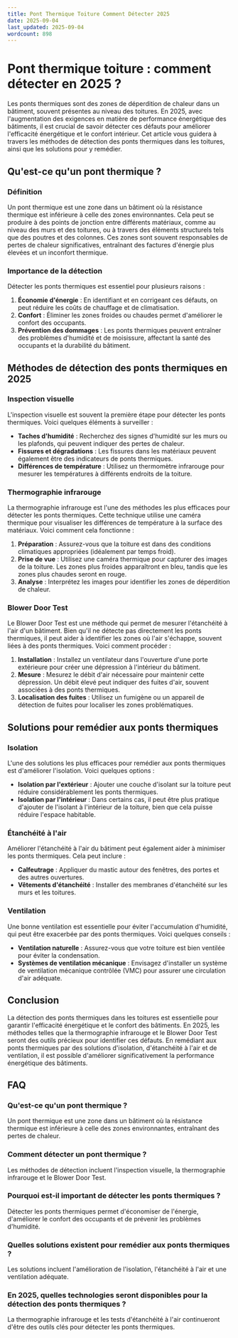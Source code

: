 ```yaml
---
title: Pont Thermique Toiture Comment Détecter 2025
date: 2025-09-04
last_updated: 2025-09-04
wordcount: 898
---
```


# Pont thermique toiture : comment détecter en 2025 ?

Les ponts thermiques sont des zones de déperdition de chaleur dans un bâtiment, souvent présentes au niveau des toitures. En 2025, avec l'augmentation des exigences en matière de performance énergétique des bâtiments, il est crucial de savoir détecter ces défauts pour améliorer l'efficacité énergétique et le confort intérieur. Cet article vous guidera à travers les méthodes de détection des ponts thermiques dans les toitures, ainsi que les solutions pour y remédier.

## Qu'est-ce qu'un pont thermique ?

### Définition

Un pont thermique est une zone dans un bâtiment où la résistance thermique est inférieure à celle des zones environnantes. Cela peut se produire à des points de jonction entre différents matériaux, comme au niveau des murs et des toitures, ou à travers des éléments structurels tels que des poutres et des colonnes. Ces zones sont souvent responsables de pertes de chaleur significatives, entraînant des factures d'énergie plus élevées et un inconfort thermique.

### Importance de la détection

Détecter les ponts thermiques est essentiel pour plusieurs raisons :

1. **Économie d'énergie** : En identifiant et en corrigeant ces défauts, on peut réduire les coûts de chauffage et de climatisation.
2. **Confort** : Éliminer les zones froides ou chaudes permet d'améliorer le confort des occupants.
3. **Prévention des dommages** : Les ponts thermiques peuvent entraîner des problèmes d'humidité et de moisissure, affectant la santé des occupants et la durabilité du bâtiment.

## Méthodes de détection des ponts thermiques en 2025

### Inspection visuelle

L'inspection visuelle est souvent la première étape pour détecter les ponts thermiques. Voici quelques éléments à surveiller :

- **Taches d'humidité** : Recherchez des signes d'humidité sur les murs ou les plafonds, qui peuvent indiquer des pertes de chaleur.
- **Fissures et dégradations** : Les fissures dans les matériaux peuvent également être des indicateurs de ponts thermiques.
- **Différences de température** : Utilisez un thermomètre infrarouge pour mesurer les températures à différents endroits de la toiture.

### Thermographie infrarouge

La thermographie infrarouge est l'une des méthodes les plus efficaces pour détecter les ponts thermiques. Cette technique utilise une caméra thermique pour visualiser les différences de température à la surface des matériaux. Voici comment cela fonctionne :

1. **Préparation** : Assurez-vous que la toiture est dans des conditions climatiques appropriées (idéalement par temps froid).
2. **Prise de vue** : Utilisez une caméra thermique pour capturer des images de la toiture. Les zones plus froides apparaîtront en bleu, tandis que les zones plus chaudes seront en rouge.
3. **Analyse** : Interprétez les images pour identifier les zones de déperdition de chaleur.

### Blower Door Test

Le Blower Door Test est une méthode qui permet de mesurer l'étanchéité à l'air d'un bâtiment. Bien qu'il ne détecte pas directement les ponts thermiques, il peut aider à identifier les zones où l'air s'échappe, souvent liées à des ponts thermiques. Voici comment procéder :

1. **Installation** : Installez un ventilateur dans l'ouverture d'une porte extérieure pour créer une dépression à l'intérieur du bâtiment.
2. **Mesure** : Mesurez le débit d'air nécessaire pour maintenir cette dépression. Un débit élevé peut indiquer des fuites d'air, souvent associées à des ponts thermiques.
3. **Localisation des fuites** : Utilisez un fumigène ou un appareil de détection de fuites pour localiser les zones problématiques.

## Solutions pour remédier aux ponts thermiques

### Isolation

L'une des solutions les plus efficaces pour remédier aux ponts thermiques est d'améliorer l'isolation. Voici quelques options :

- **Isolation par l'extérieur** : Ajouter une couche d'isolant sur la toiture peut réduire considérablement les ponts thermiques.
- **Isolation par l'intérieur** : Dans certains cas, il peut être plus pratique d'ajouter de l'isolant à l'intérieur de la toiture, bien que cela puisse réduire l'espace habitable.

### Étanchéité à l'air

Améliorer l'étanchéité à l'air du bâtiment peut également aider à minimiser les ponts thermiques. Cela peut inclure :

- **Calfeutrage** : Appliquer du mastic autour des fenêtres, des portes et des autres ouvertures.
- **Vêtements d'étanchéité** : Installer des membranes d'étanchéité sur les murs et les toitures.

### Ventilation

Une bonne ventilation est essentielle pour éviter l'accumulation d'humidité, qui peut être exacerbée par des ponts thermiques. Voici quelques conseils :

- **Ventilation naturelle** : Assurez-vous que votre toiture est bien ventilée pour éviter la condensation.
- **Systèmes de ventilation mécanique** : Envisagez d'installer un système de ventilation mécanique contrôlée (VMC) pour assurer une circulation d'air adéquate.

## Conclusion

La détection des ponts thermiques dans les toitures est essentielle pour garantir l'efficacité énergétique et le confort des bâtiments. En 2025, les méthodes telles que la thermographie infrarouge et le Blower Door Test seront des outils précieux pour identifier ces défauts. En remédiant aux ponts thermiques par des solutions d'isolation, d'étanchéité à l'air et de ventilation, il est possible d'améliorer significativement la performance énergétique des bâtiments.

## FAQ

### Qu'est-ce qu'un pont thermique ?

Un pont thermique est une zone dans un bâtiment où la résistance thermique est inférieure à celle des zones environnantes, entraînant des pertes de chaleur.

### Comment détecter un pont thermique ?

Les méthodes de détection incluent l'inspection visuelle, la thermographie infrarouge et le Blower Door Test.

### Pourquoi est-il important de détecter les ponts thermiques ?

Détecter les ponts thermiques permet d'économiser de l'énergie, d'améliorer le confort des occupants et de prévenir les problèmes d'humidité.

### Quelles solutions existent pour remédier aux ponts thermiques ?

Les solutions incluent l'amélioration de l'isolation, l'étanchéité à l'air et une ventilation adéquate.

### En 2025, quelles technologies seront disponibles pour la détection des ponts thermiques ?

La thermographie infrarouge et les tests d'étanchéité à l'air continueront d'être des outils clés pour détecter les ponts thermiques.